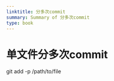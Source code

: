 ```yaml
---
linktitle: 分多次commit
summary: Summary of 分多次commit
type: book
---
```

# 单文件分多次commit

git add -p /path/to/file